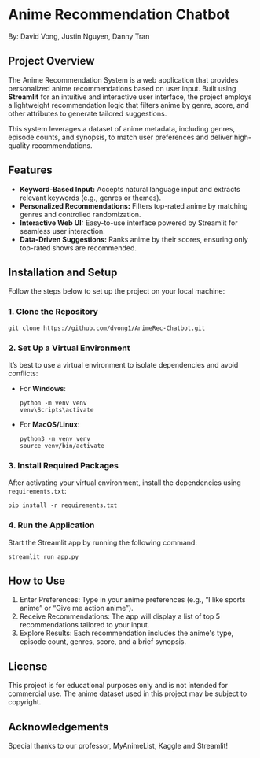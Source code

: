 # **Anime Recommendation Chatbot**
  By: David Vong, Justin Nguyen, Danny Tran

## **Project Overview**
The Anime Recommendation System is a web application that provides personalized anime recommendations based on user input. Built using **Streamlit** for an intuitive and interactive user interface, the project employs a lightweight recommendation logic that filters anime by genre, score, and other attributes to generate tailored suggestions.  

This system leverages a dataset of anime metadata, including genres, episode counts, and synopsis, to match user preferences and deliver high-quality recommendations.


## **Features**
- **Keyword-Based Input:** Accepts natural language input and extracts relevant keywords (e.g., genres or themes).
- **Personalized Recommendations:** Filters top-rated anime by matching genres and controlled randomization.
- **Interactive Web UI:** Easy-to-use interface powered by Streamlit for seamless user interaction.
- **Data-Driven Suggestions:** Ranks anime by their scores, ensuring only top-rated shows are recommended.


## **Installation and Setup**

Follow the steps below to set up the project on your local machine:

### **1. Clone the Repository**
  ```
  git clone https://github.com/dvong1/AnimeRec-Chatbot.git
  ```

### **2. Set Up a Virtual Environment**
It’s best to use a virtual environment to isolate dependencies and avoid conflicts:
- For **Windows**:
  ```
  python -m venv venv
  venv\Scripts\activate
  ```
- For **MacOS/Linux**:
  ```
  python3 -m venv venv
  source venv/bin/activate
  ```

### **3. Install Required Packages**
After activating your virtual environment, install the dependencies using `requirements.txt`:
  ```
  pip install -r requirements.txt
  ```

### **4. Run the Application**
Start the Streamlit app by running the following command:
  ```
  streamlit run app.py
  ```

## **How to Use**
1. Enter Preferences: Type in your anime preferences (e.g., “I like sports anime” or “Give me action anime”).
2. Receive Recommendations: The app will display a list of top 5 recommendations tailored to your input.
3. Explore Results: Each recommendation includes the anime's type, episode count, genres, score, and a brief synopsis.

## **License**
This project is for educational purposes only and is not intended for commercial use. The anime dataset used in this project may be subject to copyright.

## **Acknowledgements**
Special thanks to our professor, MyAnimeList, Kaggle and Streamlit!
